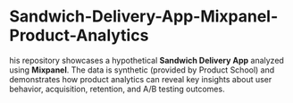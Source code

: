 # Sandwich-Delivery-App-Mixpanel-Product-Analytics
his repository showcases a hypothetical **Sandwich Delivery App** analyzed using **Mixpanel**. The data is synthetic (provided by Product School) and demonstrates how product analytics can reveal key insights about user behavior, acquisition, retention, and A/B testing outcomes.
